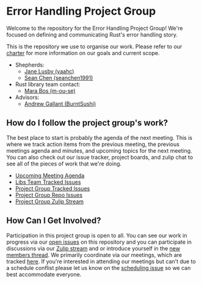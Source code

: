 # Error Handling Project Group

Welcome to the repository for the Error Handling Project Group! We're focused on
defining and communicating Rust's error handling story.

This is the repository we use to organise our work. Please refer to our
[charter] for more information on our goals and current scope.

 - Shepherds:
    - [Jane Lusby (yaahc)](https://github.com/yaahc)
    - [Sean Chen (seanchen1991)](https://github.com/seanchen1991)
 - Rust library team contact:
    - [Mara Bos (m-ou-se)](https://github.com/m-ou-se)
 - Advisors:
    - [Andrew Gallant (BurntSushi)](https://github.com/burntsushi)

[charter]: ./CHARTER.md

## How do I follow the project group's work?

The best place to start is probably the agenda of the next meeting. This is
where we track action items from the previous meeting, the previous meetings
agenda and minutes, and upcoming topics for the next meeting. You can also check
out our issue tracker, project boards, and zulip chat to see all of the pieces
of work that we're doing.

- [Upcoming Meeting Agenda][active-agenda]
- [Libs Team Tracked Issues][libs-error-project-tab]
- [Project Group Tracked Issues][upstream-work-project-board]
- [Project Group Repo Issues][open issues]
- [Project Group Zulip Stream][chat-link]

## How Can I Get Involved?

Participation in this project group is open to all. You can see our work in
progress via our [open issues] on this repository and you can participate in
discussions via our [Zulip stream][chat-link] and or introduce yourself in the
[new members thread][members-thread]. We primarily coordinate via our meetings,
which are tracked [here][meeting-schedule]. If you're interested in attending
our meetings but can't due to a schedule conflist please let us know on the
[scheduling issue] so we can best accommodate everyone.


[open issues]: ../../issues
[scheduling issue]: ../../issues/2
[chat-link]: https://rust-lang.zulipchat.com/#narrow/stream/257204-project-error-handling
[meeting-schedule]: https://calendar.google.com/calendar/u/0/embed?src=9kuu8evq4eh6uacm262k0phri8@group.calendar.google.com
[active-agenda]: https://hackmd.io/@rust-libs/SkPmShkLD
[libs-error-project-tab]: https://github.com/rust-lang/libs-team/projects/2#column-10224181
[upstream-work-project-board]: https://github.com/rust-lang/project-error-handling/projects/1
[members-thread]: https://rust-lang.zulipchat.com/#narrow/stream/257204-project-error-handling/topic/New.20Members
